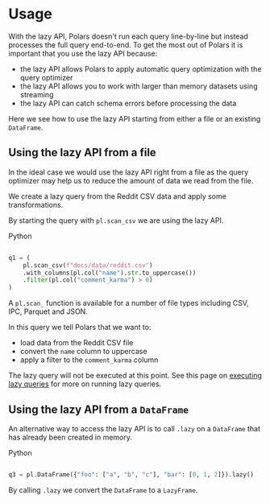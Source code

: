 # Usage


With the lazy API, Polars doesn't run each query line-by-line but instead processes the full query end-to-end. To get the most out of Polars it is important that you use the lazy API because:


* the lazy API allows Polars to apply automatic query optimization with the query optimizer
* the lazy API allows you to work with larger than memory datasets using streaming
* the lazy API can catch schema errors before processing the data


Here we see how to use the lazy API starting from either a file or an existing `DataFrame`.


## Using the lazy API from a file


In the ideal case we would use the lazy API right from a file as the query optimizer may help us to reduce the amount of data we read from the file.


We create a lazy query from the Reddit CSV data and apply some transformations.


By starting the query with `pl.scan_csv` we are using the lazy API.


 Python


       

```python

q1 = (
    pl.scan_csv(f"docs/data/reddit.csv")
    .with_columns(pl.col("name").str.to_uppercase())
    .filter(pl.col("comment_karma") > 0)
)

```






A `pl.scan_` function is available for a number of file types including CSV, IPC, Parquet and JSON.


In this query we tell Polars that we want to:


* load data from the Reddit CSV file
* convert the `name` column to uppercase
* apply a filter to the `comment_karma` column


The lazy query will not be executed at this point. See this page on [executing lazy queries](../execution/) for more on running lazy queries.


## Using the lazy API from a `DataFrame`


An alternative way to access the lazy API is to call `.lazy` on a `DataFrame` that has already been created in memory.


 Python


 

```python

q3 = pl.DataFrame({"foo": ["a", "b", "c"], "bar": [0, 1, 2]}).lazy()

```






By calling `.lazy` we convert the `DataFrame` to a `LazyFrame`.